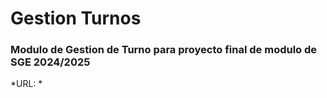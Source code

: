 # Gestion Turnos

### Modulo de Gestion de Turno para proyecto final de modulo de SGE 2024/2025

*URL: * 